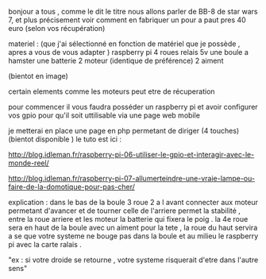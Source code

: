 

bonjour a tous , comme le dit le titre nous allons parler de BB-8 de star wars 7,
et plus précisement voir comment en fabriquer un pour a paut pres 40 euro (selon vos récupération)


materiel : (que j'ai sélectionné en fonction de matériel que je possède , apres a vous de vous adapter )
raspberry pi
4 roues
relais 5v
une boule a hamster
une batterie
2 moteur (identique de préférence)
2 aiment

(bientot en image)

certain elements comme les moteurs peut etre de récuperation

pour commencer il vous faudra posséder un raspberry pi et avoir configurer vos gpio pour qu'il soit uttilisable via une page web mobile

je metterai en place une page en php permetant de diriger (4 touches) (bientot disponible )
le tuto est ici :

http://blog.idleman.fr/raspberry-pi-06-utiliser-le-gpio-et-interagir-avec-le-monde-reel/

http://blog.idleman.fr/raspberry-pi-07-allumerteindre-une-vraie-lampe-ou-faire-de-la-domotique-pour-pas-cher/

explication :
dans le bas de la boule 3 roue 2 a l avant connecter aux moteur permetant d'avancer et de tourner celle de l'arriere permet la stabilité , entre la roue arriere et les moteur la batterie qui fixera le poig .
la 4e roue sera en haut de la boule avec un aiment pour la tete , la roue du haut servira a se que votre systeme ne bouge pas dans la boule et au milieu le raspberry pi avec la carte ralais .

"ex : si votre droide se retourne , votre systeme risquerait d'etre dans l'autre sens"
